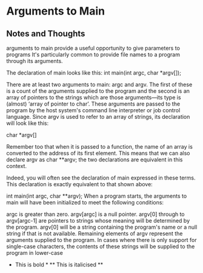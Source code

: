 # Arguments to Main
## Notes and Thoughts
arguments to main provide a useful opportunity to give parameters to programs
It's particularly common to provide file names to a program through its arguments.

The declaration of main looks like this:
int main(int argc, char *argv[]);

There are at least two arguments to main: argc and argv. The first of these is a 
count of the arguments supplied to the program and the second is an array of pointers
to the strings which are those arguments—its type is (almost) ‘array of pointer to char’. 
These arguments are passed to the program by the host system's command line interpreter 
or job control language.
Since argv is used to refer to an array of strings, its declaration will look like this:

char *argv[]

Remember too that when it is passed to a function, the name of an array is converted to 
the address of its first element. This means that we can also declare argv as char **argv; 
the two declarations are equivalent in this context.

Indeed, you will often see the declaration of main expressed in these terms. This declaration 
is exactly equivalent to that shown above:

int main(int argc, char **argv);
When a program starts, the arguments to main will have been initialized to meet the following conditions:

argc is greater than zero.
argv[argc] is a null pointer.
argv[0] through to argv[argc-1] are pointers to strings whose meaning will be determined by the program.
argv[0] will be a string containing the program's name or a null string if that is not available. 
Remaining elements of argv represent the arguments supplied to the program. In cases where there is only 
support for single-case characters, the contents of these strings will be supplied to the program in 
lower-case

* This is bold *
** This is italicised **
